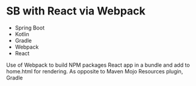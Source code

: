 # SB with React via Webpack

* Spring Boot
* Kotlin
* Gradle
* Webpack
* React

Use of Webpack to build NPM packages React app in a bundle and add to home.html for rendering.
As opposite to Maven Mojo Resources plugin, Gradle 
